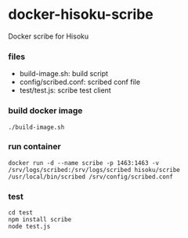 # docker-hisoku-scribe
Docker scribe for Hisoku

### files

- build-image.sh: build script
- config/scribed.conf: scribed conf file
- test/test.js: scribe test client

### build docker image

```
./build-image.sh
```

### run container

```
docker run -d --name scribe -p 1463:1463 -v /srv/logs/scribed:/srv/logs/scribed hisoku/scribe /usr/local/bin/scribed /srv/config/scribed.conf
```

### test

```
cd test
npm install scribe
node test.js
```
